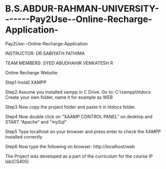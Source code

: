# B.S.ABDUR-RAHMAN-UNIVERSITY-------Pay2Use--Online-Recharge-Application-
Pay2Use--Online-Recharge-Application

INSTRUCTOR:
    DR.SABIYATH FATHIMA

TEAM MEMBERS:
    SYED ABUDHAHIR 
    VENKATESH R           

Online Recharge Website:


Step1
Install XAMPP

Step2
Assume you installed xampp in C Drive.
Go to: C:\xampp\htdocs
Create your own folder, name it for example as WEB

Step3
Now copy the project folder and paste it in htdocs folder.

Step4
Now double click on “XAAMP CONTROL PANEL” on desktop and START “Apache” and "mySql"

Step5
Type localhost on your browser and press enter to check the XAMPP installed correctly

Step6
Now type the following on browser:
http://localhost/web



 The Project was developed as a part of the curriculum for the course IP lab(CS405)
